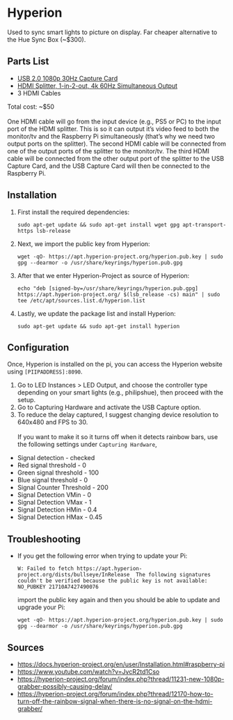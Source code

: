 # Hyperion
Used to sync smart lights to picture on display. Far cheaper alternative to the Hue Sync Box (~$300).
## Parts List
* [USB 2.0 1080p 30Hz Capture Card](https://www.amazon.ca/gp/product/B08F6ZD2RK/ref=ppx_yo_dt_b_asin_title_o00_s00?ie=UTF8&psc=1)
* [HDMI Splitter, 1-in-2-out, 4k 60Hz Simultaneous Output](https://a.co/d/fNABOwW)
* 3 HDMI Cables

Total cost: ~$50 <br><br>
One HDMI cable will go from the input device (e.g., PS5 or PC) to the input port of the HDMI splitter. This is so it can output it’s video feed to both the monitor/tv and the Raspberry Pi simultaneously (that’s why we need two output ports on the splitter). The second HDMI cable will be connected from one of the output ports of the splitter to the monitor/tv. The third HDMI cable will be connected from the other output port of the splitter to the USB Capture Card, and the USB Capture Card will then be connected to the Raspberry Pi.
## Installation
1. First install the required dependencies:
    ```
    sudo apt-get update && sudo apt-get install wget gpg apt-transport-https lsb-release
    ```
1. Next, we import the public key from Hyperion:
    ```
    wget -qO- https://apt.hyperion-project.org/hyperion.pub.key | sudo gpg --dearmor -o /usr/share/keyrings/hyperion.pub.gpg
    ```
2. After that we enter Hyperion-Project as source of Hyperion:
    ```
    echo "deb [signed-by=/usr/share/keyrings/hyperion.pub.gpg] https://apt.hyperion-project.org/ $(lsb_release -cs) main" | sudo tee /etc/apt/sources.list.d/hyperion.list
    ```
3. Lastly, we update the package list and install Hyperion:
    ```
    sudo apt-get update && sudo apt-get install hyperion
    ```
## Configuration
Once, Hyperion is installed on the pi, you can access the Hyperion website using `[PIIPADDRESS]:8090`. 
1. Go to LED Instances > LED Output, and choose the controller type depending on your smart lights (e.g., philipshue), then proceed with the setup.
2. Go to Capturing Hardware and activate the USB Capture option.
3. To reduce the delay captured, I suggest changing device resolution to 640x480 and FPS to 30.
<br><br>
If you want to make it so it turns off when it detects rainbow bars, use the following settings under `Capturing Hardware`,
* Signal detection - checked
* Red signal threshold - 0
* Green signal threshold - 100
* Blue signal threshold - 0
* Signal Counter Threshold - 200
* Signal Detection VMin - 0
* Signal Detection VMax - 1
* Signal Detection HMin - 0.4
* Signal Detection HMax - 0.45
## Troubleshooting
- If you get the following error when trying to update your Pi:
    ```
    W: Failed to fetch https://apt.hyperion-project.org/dists/bullseye/InRelease  The following signatures couldn't be verified because the public key is not available: NO_PUBKEY 21710A7427490076
    ```
    import the public key again and then you should be able to update and upgrade your Pi:
    ```
    wget -qO- https://apt.hyperion-project.org/hyperion.pub.key | sudo gpg --dearmor -o /usr/share/keyrings/hyperion.pub.gpg
    ```
## Sources
* https://docs.hyperion-project.org/en/user/Installation.html#raspberry-pi
* https://www.youtube.com/watch?v=JvcR2td1Cso
* https://hyperion-project.org/forum/index.php?thread/11231-new-1080p-grabber-possibly-causing-delay/
* https://hyperion-project.org/forum/index.php?thread/12170-how-to-turn-off-the-rainbow-signal-when-there-is-no-signal-on-the-hdmi-grabber/
